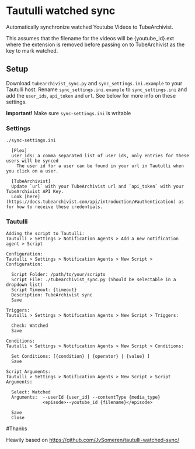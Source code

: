 # Tautulli watched sync
Automatically synchronize watched Youtube Videos to TubeArchivist. 

This assumes that the filename for the videos will be {youtube_id}.ext where the extension is removed before passing on to TubeArchivist as the key to mark watched.

## Setup
Download `tubearchivist_sync.py` and `sync_settings.ini.example` to your Tautulli host.
Rename `sync_settings.ini.example` to `sync_settings.ini` and add the `user_ids`, `api_token` and `url`. See below for more info on these settings.

**Important!** Make sure `sync-settings.ini` is writable

### Settings
`./sync-settings.ini`

```
  [Plex]
  user_ids: a comma separated list of user ids, only entries for these users will be synced
    The user id for a user can be found in your url in Tautulli when you click on a user.

  [TubeArchivist]
  Update `url` with your TubeArchivist url and `api_token` with your TubeArchivist API Key.
  Look [here](https://docs.tubearchivist.com/api/introduction/#authentication) as for how to receive these credentials.

```

### Tautulli
```
Adding the script to Tautulli:
Tautulli > Settings > Notification Agents > Add a new notification agent > Script

Configuration:
Tautulli > Settings > Notification Agents > New Script > Configuration:

  Script Folder: /path/to/your/scripts
  Script File: ./tubearchivist_sync.py (Should be selectable in a dropdown list)
  Script Timeout: {timeout}
  Description: TubeArchivist sync
  Save

Triggers:
Tautulli > Settings > Notification Agents > New Script > Triggers:
  
  Check: Watched
  Save
  
Conditions:
Tautulli > Settings > Notification Agents > New Script > Conditions:
  
  Set Conditions: [{condition} | {operator} | {value} ]
  Save
  
Script Arguments:
Tautulli > Settings > Notification Agents > New Script > Script Arguments:
  
  Select: Watched
  Arguments:  --userId {user_id} --contentType {media_type}
              <episode>--youtube_id {filename}</episode>

  Save
  Close
```

#Thanks

Heavily based on https://github.com/JvSomeren/tautulli-watched-sync/
